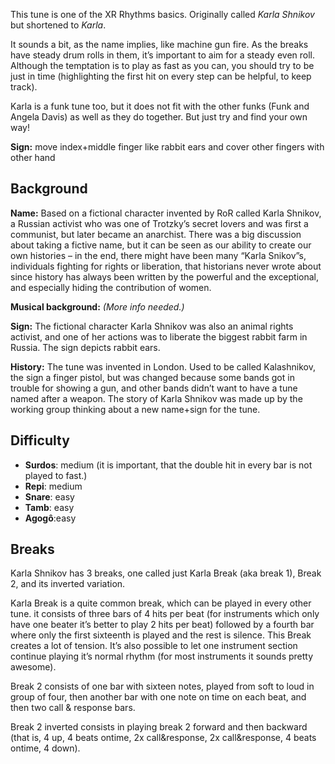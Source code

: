 This tune is one of the XR Rhythms basics. Originally  called _Karla Shnikov_ but shortened to _Karla_.

It sounds a bit, as the name implies, like machine gun fire. As the breaks have steady drum rolls in them, it’s important
to aim for a steady even roll. Although the temptation is to play as fast as you can, you should try to be just in time
(highlighting the first hit on every step can be helpful, to keep track).

Karla  is a funk tune too, but it does not fit with the other funks (Funk and Angela Davis) as well as they do
together. But just try and find your own way!

**Sign:** move index+middle finger like rabbit ears and cover other fingers with other hand

## Background

**Name:** Based on a fictional character invented by RoR called Karla Shnikov, a Russian activist who was one of Trotzky’s secret lovers and was first a communist, but later became an anarchist. There was a big discussion about taking a fictive name, but it can be seen as our ability to create our own histories – in the end, there might have been many “Karla Snikov”s, individuals fighting for rights or liberation, that historians never wrote about since history has always been written by the powerful and the exceptional, and especially hiding the contribution of women.

**Musical background:** *(More info needed.)*

**Sign:** The fictional character Karla Shnikov was also an animal rights activist, and one of her actions was to liberate the biggest rabbit farm in Russia. The sign depicts rabbit ears.

**History:** The tune was invented in London. Used to be called Kalashnikov, the sign a finger pistol, but was changed because some bands got in trouble for showing a gun, and other bands didn’t want to have a tune named after a weapon. The story of Karla Shnikov was made up by the working group thinking about a new name+sign for the tune.

## Difficulty

* **Surdos**: medium (it is important, that the double hit in every bar is not played to fast.)
* **Repi**: medium
* **Snare**: easy
* **Tamb**: easy
* **Agogô**:easy

## Breaks

Karla Shnikov has 3 breaks, one called just Karla Break (aka break 1), Break 2, and its inverted variation.

Karla Break is a quite common break, which can be played in every other tune. it consists of three bars of 4 hits per
beat (for instruments which only have one beater it’s better to play 2 hits per beat) followed by a fourth bar where
only the first sixteenth is played and the rest is silence. This Break creates a lot of tension. It’s also possible to
let one instrument section continue playing it’s normal rhythm (for most instruments it sounds pretty awesome).

Break 2 consists of one bar with sixteen notes, played from soft to loud in group of four, then another bar with one
note on time on each beat, and then two call & response bars.

Break 2 inverted consists in playing break 2 forward and then backward (that is, 4 up, 4 beats ontime, 2x call&response,
2x call&response, 4 beats ontime, 4 down).